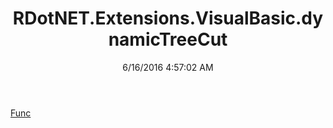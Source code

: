 ﻿---
title: RDotNET.Extensions.VisualBasic.dynamicTreeCut
date: 6/16/2016 4:57:02 AM
---

[Func](T-RDotNET.Extensions.VisualBasic.dynamicTreeCut.Func.html)
